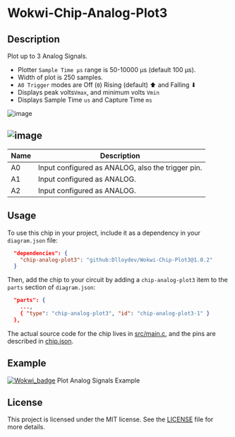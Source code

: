 # Wokwi-Chip-Analog-Plot3

## Description

Plot up to 3 Analog Signals.

- Plotter `Sample Time μs` range is 50-10000 µs (default 100 µs).
-  Width of plot is 250 samples.
- `A0 Trigger` modes are Off (`0`) Rising (default) ⬆ and Falling ⬇
- Displays peak volts`Vmax`, and minimum volts `Vmin`
- Displays  Sample Time `us` and Capture Time `ms`



![image](https://user-images.githubusercontent.com/63488701/224561955-53103f1e-b501-42a3-a6c9-01bdd8bda55c.png)

## ![image](https://user-images.githubusercontent.com/63488701/224561845-41bcc7aa-1ae0-464d-a7a4-3c4f9ebc8375.png)

| Name | Description                                        |
| ---- | -------------------------------------------------- |
| A0   | Input  configured as ANALOG, also the trigger pin. |
| A1   | Input  configured as ANALOG.                       |
| A2   | Input  configured as ANALOG.                       |

## Usage

To use this chip in your project, include it as a dependency in your `diagram.json` file:

```json
  "dependencies": {
    "chip-analog-plot3": "github:Dlloydev/Wokwi-Chip-Plot3@1.0.2"
  }
```

Then, add the chip to your circuit by adding a `chip-analog-plot3` item to the `parts` section of `diagram.json`:

```json
  "parts": {
    ...,
    { "type": "chip-analog-plot3", "id": "chip-analog-plot3-1" }
  },
```

The actual source code for the chip lives in [src/main.c](https://github.com/Dlloydev/Wokwi-Chip-Plot3/blob/main/src/main.c), and the pins are described in [chip.json](https://github.com/Dlloydev/Wokwi-Chip-Plot3/blob/main/chip.json).

## Example

[![Wokwi_badge](https://user-images.githubusercontent.com/63488701/212449119-a8510897-c860-4545-8c1a-794169547ba1.svg)](https://wokwi.com/projects/359000874041067521) Plot Analog Signals Example

## License

This project is licensed under the MIT license. See the [LICENSE](https://github.com/Dlloydev/Wokwi-Chip-Plot3/blob/main/LICENSE) file for more details.
